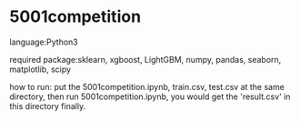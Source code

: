 # 5001competition
language:Python3

required package:sklearn, xgboost, LightGBM, numpy, pandas, seaborn, matplotlib, scipy

how to run: put the 5001competition.ipynb, train.csv, test.csv at the same directory, then run 5001competition.ipynb, you would get the 'result.csv' in this directory finally.
